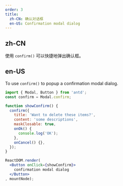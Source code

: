 ```yaml
---
order: 3
title:
  zh-CN: 确认对话框
  en-US: Confirmation modal dialog
---
```


## zh-CN

使用 `confirm()` 可以快捷地弹出确认框。

## en-US

To use `confirm()` to popup a confirmation modal dialog.

````jsx
import { Modal, Button } from 'antd';
const confirm = Modal.confirm;

function showConfirm() {
  confirm({
    title: 'Want to delete these items?',
    content: 'some descriptions',
    maskClosable: true,
    onOk() {
      console.log('OK');
    },
    onCancel() {},
  });
}

ReactDOM.render(
  <Button onClick={showConfirm}>
    confirmation modal dialog
  </Button>
, mountNode);
````

